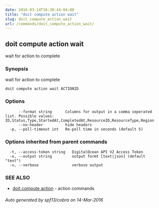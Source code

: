 ```yaml
---
date: 2016-03-14T16:30:44-04:00
title: "doit compute action wait"
slug: doit_compute_action_wait
url: /commands/doit_compute_action_wait/
---
```

## doit compute action wait

wait for action to complete

### Synopsis


wait for action to complete

```
doit compute action wait ACTIONID
```

### Options

```
      --format string      Columns for output in a comma seperated list. Possible values: ID,Status,Type,StartedAt,CompletedAt,ResourceID,ResourceType,Region
      --no-header          hide headers
  -p, --poll-timeout int   Re-poll time in seconds (default 5)
```

### Options inherited from parent commands

```
  -t, --access-token string   DigitalOcean API V2 Access Token
  -o, --output string         output formt [text|json] (default "text")
  -v, --verbose               verbose output
```

### SEE ALSO
* [doit compute action](/commands/doit_compute_action/)	 - action commands

###### Auto generated by spf13/cobra on 14-Mar-2016
